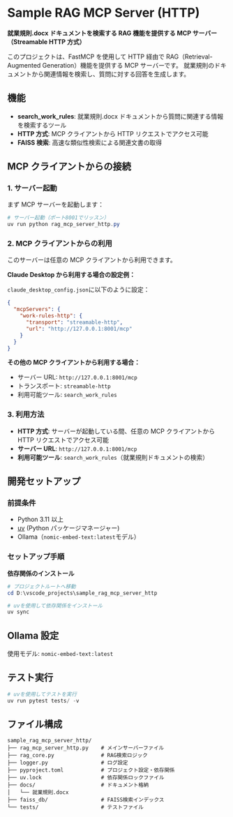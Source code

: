 # Sample RAG MCP Server (HTTP)

**就業規則.docx ドキュメントを検索する RAG 機能を提供する MCP サーバー（Streamable HTTP 方式）**

このプロジェクトは、FastMCP を使用して HTTP 経由で RAG（Retrieval-Augmented Generation）機能を提供する MCP サーバーです。
就業規則のドキュメントから関連情報を検索し、質問に対する回答を生成します。

## 機能

- **search_work_rules**: 就業規則.docx ドキュメントから質問に関連する情報を検索するツール
- **HTTP 方式**: MCP クライアントから HTTP リクエストでアクセス可能
- **FAISS 検索**: 高速な類似性検索による関連文書の取得

## MCP クライアントからの接続

### 1. サーバー起動

まず MCP サーバーを起動します：

```powershell
# サーバー起動（ポート8001でリッスン）
uv run python rag_mcp_server_http.py
```

### 2. MCP クライアントからの利用

このサーバーは任意の MCP クライアントから利用できます。

**Claude Desktop から利用する場合の設定例：**

`claude_desktop_config.json`に以下のように設定：

```json
{
  "mcpServers": {
    "work-rules-http": {
      "transport": "streamable-http",
      "url": "http://127.0.0.1:8001/mcp"
    }
  }
}
```

**その他の MCP クライアントから利用する場合：**

- サーバー URL: `http://127.0.0.1:8001/mcp`
- トランスポート: `streamable-http`
- 利用可能ツール: `search_work_rules`

### 3. 利用方法

- **HTTP 方式**: サーバーが起動している間、任意の MCP クライアントから HTTP リクエストでアクセス可能
- **サーバー URL**: `http://127.0.0.1:8001/mcp`
- **利用可能ツール**: `search_work_rules`（就業規則ドキュメントの検索）

## 開発セットアップ

### 前提条件

- Python 3.11 以上
- [uv](https://docs.astral.sh/uv/) (Python パッケージマネージャー)
- Ollama（`nomic-embed-text:latest`モデル）

### セットアップ手順

**依存関係のインストール**

```powershell
# プロジェクトルートへ移動
cd D:\vscode_projects\sample_rag_mcp_server_http

# uvを使用して依存関係をインストール
uv sync
```

## Ollama 設定

使用モデル: `nomic-embed-text:latest`

## テスト実行

```powershell
# uvを使用してテストを実行
uv run pytest tests/ -v
```

## ファイル構成

```
sample_rag_mcp_server_http/
├── rag_mcp_server_http.py    # メインサーバーファイル
├── rag_core.py               # RAG検索ロジック
├── logger.py                 # ログ設定
├── pyproject.toml            # プロジェクト設定・依存関係
├── uv.lock                   # 依存関係ロックファイル
├── docs/                     # ドキュメント格納
│   └── 就業規則.docx
├── faiss_db/                 # FAISS検索インデックス
└── tests/                    # テストファイル
```
